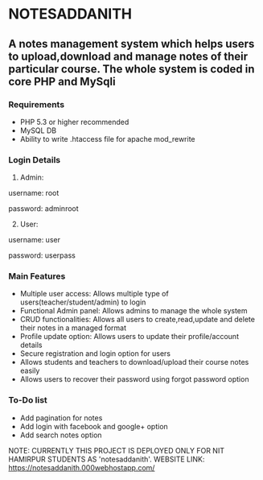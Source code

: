 # NOTESADDANITH
## A notes management system which helps users to upload,download and manage notes of their particular course. The whole system is coded in core PHP and MySqli





### Requirements 

- PHP 5.3 or higher recommended 
- MySQL DB
- Ability to write .htaccess file for apache mod_rewrite



### Login Details

1. Admin:

username: root

password: adminroot

2. User:

username: user

password: userpass

### Main Features

- Multiple user access:  Allows multiple type of users(teacher/student/admin) to login 
- Functional Admin panel:  Allows admins to manage the whole system
- CRUD functionalities:  Allows all users to create,read,update and delete their notes in a managed format 
- Profile update option:  Allows users to update their profile/account details  
- Secure registration and login option for users
- Allows students and teachers to download/upload their course notes easily
- Allows users to recover their password using forgot password option

### To-Do  list
- Add pagination for notes
- Add login with facebook and google+ option
- Add search notes option

NOTE: CURRENTLY THIS PROJECT IS DEPLOYED ONLY FOR NIT HAMIRPUR STUDENTS AS 'notesaddanith'.
WEBSITE LINK: https://notesaddanith.000webhostapp.com/
